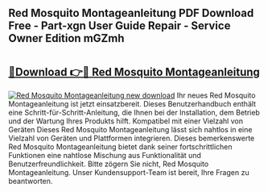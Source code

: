 ## Red Mosquito Montageanleitung PDF Download Free - Part-xgn User Guide Repair - Service Owner Edition mGZmh

# <h2><a href="http://df7pr1.blite.top/?on=Red+Mosquito+Montageanleitung">🔗Download 👉🔴 Red Mosquito Montageanleitung</a></h2>

[![Red Mosquito Montageanleitung new download](https://i.imgur.com/lujVjoI.png)](http://df7pr1.blite.top/?on=Red+Mosquito+Montageanleitung)
Ihr neues Red Mosquito Montageanleitung ist jetzt einsatzbereit. Dieses Benutzerhandbuch enthält eine Schritt-für-Schritt-Anleitung, die Ihnen bei der Installation, dem Betrieb und der Wartung Ihres Produkts hilft. Kompatibel mit einer Vielzahl von Geräten Dieses Red Mosquito Montageanleitung lässt sich nahtlos in eine Vielzahl von Geräten und Plattformen integrieren. Dieses bemerkenswerte Red Mosquito Montageanleitung bietet dank seiner fortschrittlichen Funktionen eine nahtlose Mischung aus Funktionalität und Benutzerfreundlichkeit. Bitte zögern Sie nicht, Red Mosquito Montageanleitung. Unser Kundensupport-Team ist bereit, Ihre Fragen zu beantworten.
